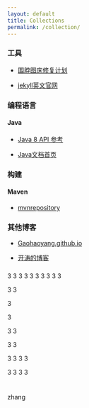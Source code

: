 ```yaml
---
layout: default
title: Collections
permalink: /collection/
---
```



### 工具

- [围脖图床修复计划](http://weibotuchuang.sinaapp.com/)

- [jekyll英文官网](http://jekyllrb.com/)

### 编程语言

#### Java

- [Java 8 API 参考](http://docs.oracle.com/javase/8/docs/api/index.html)

- [Java文档首页](http://docs.oracle.com/javase/8/)

### 构建

#### Maven

- [mvnrepository](http://mvnrepository.com/)

### 其他博客

- [Gaohaoyang.github.io](https://gaohaoyang.github.io/)

- [开涛的博客](http://jinnianshilongnian.iteye.com/)











###




3
3
3
3
3
3
3
3
3
3

3
3


3

3

3
3


3
3



3
3
3
3


3
3
3
3






#
zhang
